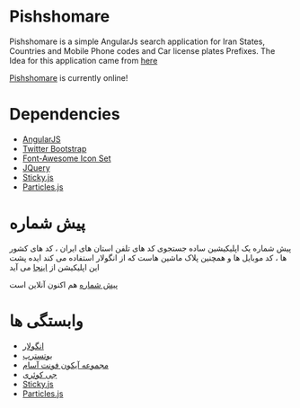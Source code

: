 # Pishshomare

Pishshomare is a simple AngularJs search application for Iran States, Countries and Mobile Phone codes and Car license plates Prefixes.
The Idea for this application came from [here](http://jadi.net/2015/02/%D9%88%D8%B6%D8%B9%DB%8C%D8%AA-%D8%A7%D8%B3%D9%81-%D8%A8%D8%A7%D8%B1-%D8%B3%D8%A7%DB%8C%D8%AA-%D9%87%D8%A7%DB%8C-%D8%AF%D9%88%D9%84%D8%AA%DB%8C-%D9%88-%D8%A8%DB%8C%DA%A9%D8%A7%D8%B1%DB%8C-%D8%A8%D9%87/ "Jadi's Blog Post")

[Pishshomare][PishshomareURL] is currently online!

# Dependencies

* [َAngularJS][AngularJS]
* [Twitter Bootstrap][Bootstrap]
* [Font-Awesome Icon Set][FontAwesome]
* [JQuery][Jquery]
* [Sticky.js](http://stickyjs.com)
* [Particles.js](http://vincentgarreau.com/particles.js/)

# پیش شماره

پیش شماره یک اپلیکیشین ساده جستجوی کد های تلفن استان های ایران ، کد های کشور ها ، کد موبایل ها و همچنین پلاک ماشین هاست که از انگولار استفاده می کند
ایده پشت این اپلیکیشن از [اینجا](http://jadi.net/2015/02/%D9%88%D8%B6%D8%B9%DB%8C%D8%AA-%D8%A7%D8%B3%D9%81-%D8%A8%D8%A7%D8%B1-%D8%B3%D8%A7%DB%8C%D8%AA-%D9%87%D8%A7%DB%8C-%D8%AF%D9%88%D9%84%D8%AA%DB%8C-%D9%88-%D8%A8%DB%8C%DA%A9%D8%A7%D8%B1%DB%8C-%D8%A8%D9%87/ "پست وبلاگ جادی")
می آید

[پیش شماره][PishshomareURL] هم اکنون آنلاین است

# وابستگی ها

* [انگولار][AngularJS]
* [بوتسترپ][Bootstrap]
* [مجموعه آیکون فونت آسام][FontAwesome]
* [جی کوئری][Jquery]
* [Sticky.js](http://stickyjs.com)
* [Particles.js](http://vincentgarreau.com/particles.js/)

[AngularJS]: https://angularjs.org
[Bootstrap]: http://getbootstrap.com
[FontAwesome]: http://FontAwesome.io
[Jquery]: http://jquery.com
[PishshomareURL]: http://pishshomare.ir
